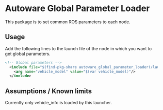 # Autoware Global Parameter Loader

This package is to set common ROS parameters to each node.

## Usage

Add the following lines to the launch file of the node in which you want to get global parameters.

```xml
<!-- Global parameters -->
  <include file="$(find-pkg-share autoware_global_parameter_loader)/launch/global_params.launch.py">
    <arg name="vehicle_model" value="$(var vehicle_model)"/>
  </include>
```

## Assumptions / Known limits

Currently only vehicle_info is loaded by this launcher.
